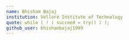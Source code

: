 ```yaml
---
name: Bhisham Bajaj
institution: Vellore Institute of Technology
quote: while ( ! ( succeed = try() ) );
github_user: bhishambajaj1999
---
```

